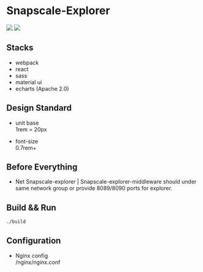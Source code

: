 # Snapscale-Explorer

![](https://img.shields.io/badge/version-1.0.0-brightgreen) ![](https://img.shields.io/badge/author-Miguel-blue)

## Stacks
- webpack
- react
- sass
- material ui
- echarts (Apache 2.0)

## Design Standard
- unit base  
  1rem = 20px  

- font-size  
  0.7rem+

## Before Everything
- Net
    Snapscale-explorer | Snapscale-explorer-middleware should under same network group or provide 8089/8090 ports for explorer.
    
## Build && Run
```bash
./build
```

## Configuration
- Nginx config  
/nginx/nginx.conf